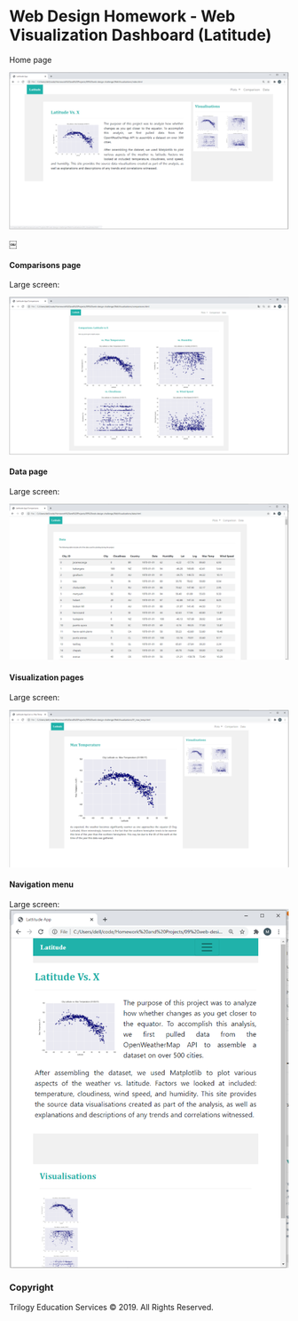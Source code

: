 # Web Design Homework - Web Visualization Dashboard (Latitude)

Home page

![Images/landingResize.png](Images/HomePage_large.PNG)



￼

#### <a id="comparisons-page"></a>Comparisons page

Large screen:

![comparison page large screen](Images/Comparison_large.PNG)



#### <a id="data-page"></a>Data page

Large screen:

![data page large screen](Images/Data_large.PNG)



#### <a id="visualization-pages"></a>Visualization pages



Large screen:

![visualize page large screen](Images/Max_Temp_large.PNG)



#### <a id="navigation-menu"></a>Navigation menu

Large screen:
![nav menu large screen](Images/Small_screen.PNG)



### Copyright

Trilogy Education Services © 2019. All Rights Reserved.
